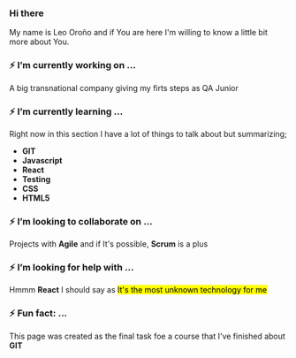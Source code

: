 ### Hi there 

My name is Leo Oroño and if You are here I'm willing to know a little bit more about You.

<!--
**leooronio/leooronio** is a ✨ _special_ ✨ repository because its `README.md` (this file) appears on your GitHub profile.

Here are some ideas to get you started:

- 🔭 I’m currently working on ...
- 🌱 I’m currently learning ...
- 👯 I’m looking to collaborate on ...
- 🤔 I’m looking for help with ...
- 💬 Ask me about ...
- 📫 How to reach me: ...
- 😄 Pronouns: ...
- ⚡ Fun fact: ...
-->
### ⚡ I’m currently working on ...
A big transnational company giving my firts steps as QA Junior

### ⚡ I’m currently learning ...

Right now in this section I have a lot of things to talk about but summarizing;

* **GIT**
* **Javascript**
* **React**
* **Testing**
* **CSS**
* **HTML5**

### ⚡ I’m looking to collaborate on ...

Projects with **Agile** and if It's possible, **Scrum** is a plus

### ⚡ I’m looking for help with ...

Hmmm **React** I should say as <mark>It's the most unknown technology for me</mark>

### ⚡ Fun fact: ...

This page was created as the final task foe a course that I've finished about **GIT**
